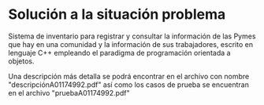# Solución a la situación problema

Sistema de inventario para registrar  y consultar la información de las Pymes que hay en una comunidad y la información de sus trabajadores, escrito en lenguaje C++ empleando el paradigma de programación orientada a objetos.

Una descripción más detalla se podrá encontrar en el archivo con nombre "descripciónA01174992.pdf" así como los casos de prueba se encuentran en el  archivo "pruebaA01174992.pdf"

